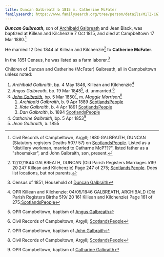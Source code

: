 ```yaml
---
title: Duncan Galbreath b 1815 m. Catherine McFater
familysearch: https://www.familysearch.org/tree/person/details/M1TZ-CG7
---
```

***Duncan Galbreath***, son of [Archibald Galbreath](/people/galbreath-archibald-1775.md) and Jean Black, was baptized at Killean and Kilchenzie 7 Oct 1815, and died at Campbeltown 17 Mar 1880.[^duncan-death]

He married 12 Dec 1844 at Killean and Kilchenzie[^marriage] to **Catherine McFater**.

In the 1851 Census, he was listed as a farm laborer.[^census1851]

Children of Duncan and Catherine (McFater) Galbreath, all in Campbeltown unless noted:

1. *Archibald Galbraith*, bp. 4 May 1846, Killean and Kilchenzie[^archibald-birth]
1. *Angus Galbreath*, bp. 19 Mar 1848[^angus-birth], d. unmarried.[^angus-death]
2. *[John Galbraith](galbraith-john-1850-morrison.md)*, bp. 5 Mar 1850[^john-birth], m. *Maggie Morrison*[^john-death]
    1. *Archibald Galbraith*, b. 9 Apr 1889 [ScotlandsPeople](https://www.scotlandspeople.gov.uk/view-image/nrs_stat_births/42980643) 
    2. *Kate Galbraith*, b. 4 Apr 1891 [ScotlandsPeople](https://www.scotlandspeople.gov.uk/view-image/nrs_stat_births/43281002)
    3. *Dan Galbraith*, b. 1894 [ScotlandsPeople](https://www.scotlandspeople.gov.uk/view-image/nrs_stat_births/43648925) 
3. *Catharine Galbraith*, bp. 5 Apr 1853[^catharine-birth]
4. *Jean Galbraith*, b. 1855


[^duncan-death]: Civil Records of Campbeltown, Argyll; 1880 GALBRAITH, DUNCAN (Statutory registers Deaths 507/ 57) on [ScotlandsPeople](https://www.scotlandspeople.gov.uk/view-image/nrs_stat_deaths/2239855). Listed as a "distillery workman, married to Catharne McP???", listed father as a "shoemaker", and John Galbraith, son, present.

[^marriage]: 12/12/1844 GALBREATH, DUNCAN (Old Parish Registers Marriages 519/ 20 247 Killean and Kilchenzie) Page 247 of 275; [ScotlandsPeople](https://www.scotlandspeople.gov.uk/view-image/nrs_opr_records/9530983?image=247).  Does list locations, but not parents.

[^archibald-birth]: OPR Killean and Kilchenzie; 04/05/1846 GALBREATH, ARCHIBALD (Old Parish Registers Births 519/ 20 161 Killean and Kilchenzie) Page 161 of 275;[ScotlandsPeople](https://www.scotlandspeople.gov.uk/view-image/nrs_opr_records/2357271?image=161)

[^angus-birth]: OPR Campbeltown, baptism of [Angus Galbreath](/sources/opr-campbeltown-births.md#1848-03-19-angus-galbreath)

[^angus-death]:  Civil Records of Campbeltown, Argyll; [ScotlandsPeople](https://www.scotlandspeople.gov.uk/view-image/nrs_stat_deaths/6632755)

[^john-birth]: OPR Campbeltown, baptism of [John Galbraith](/sources/opr-campbeltown-births.md#1850-05-05-john-galbraith)

[^john-death]:  Civil Records of Campbeltown, Argyll; [ScotlandsPeople](https://www.scotlandspeople.gov.uk/view-image/nrs_stat_deaths/5028407)

[^john-marriage]: 1881 GALBRAITH, JOHN (Statutory registers Marriages 507/ 3), [ScotlandsPeople](https://www.scotlandspeople.gov.uk/view-image/nrs_stat_marriages/3386032)

[^catharine-birth]: OPR Campbeltown, baptism of [Catharine Galbraith](/sources/opr-campbeltown-births.md#1853-04-05-catharine-galbraith)

[^census1851]: Census of 1851, Household of [Duncan Galbraith](/sources/scotland-census-1851-campbeltown.md#507-2-23)
